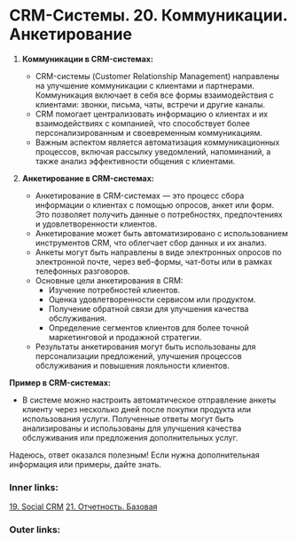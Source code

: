  

# CRM-Системы. 20. Коммуникации. Анкетирование

1. **Коммуникации в CRM-системах:**
    
    - CRM-системы (Customer Relationship Management) направлены на улучшение коммуникации с клиентами и партнерами. Коммуникация включает в себя все формы взаимодействия с клиентами: звонки, письма, чаты, встречи и другие каналы.
    - CRM помогает централизовать информацию о клиентах и их взаимодействиях с компанией, что способствует более персонализированным и своевременным коммуникациям.
    - Важным аспектом является автоматизация коммуникационных процессов, включая рассылку уведомлений, напоминаний, а также анализ эффективности общения с клиентами.

2. **Анкетирование в CRM-системах:**
    
    - Анкетирование в CRM-системах — это процесс сбора информации о клиентах с помощью опросов, анкет или форм. Это позволяет получить данные о потребностях, предпочтениях и удовлетворенности клиентов.
    - Анкетирование может быть автоматизировано с использованием инструментов CRM, что облегчает сбор данных и их анализ.
    - Анкеты могут быть направлены в виде электронных опросов по электронной почте, через веб-формы, чат-боты или в рамках телефонных разговоров.
    - Основные цели анкетирования в CRM:
        - Изучение потребностей клиентов.
        - Оценка удовлетворенности сервисом или продуктом.
        - Получение обратной связи для улучшения качества обслуживания.
        - Определение сегментов клиентов для более точной маркетинговой и продажной стратегии.
    - Результаты анкетирования могут быть использованы для персонализации предложений, улучшения процессов обслуживания и повышения лояльности клиентов.

**Пример в CRM-системах:**

- В системе можно настроить автоматическое отправление анкеты клиенту через несколько дней после покупки продукта или использования услуги. Полученные ответы могут быть анализированы и использованы для улучшения качества обслуживания или предложения дополнительных услуг.

Надеюсь, ответ оказался полезным! Если нужна дополнительная информация или примеры, дайте знать.

### Inner links:
[19. Social CRM](2.%20Theory/IT%20продукты/CRM/19.%20Social%20CRM.md)
[21. Отчетность. Базовая](2.%20Theory/IT%20продукты/CRM/21.%20Отчетность.%20Базовая.md)
### Outer links: